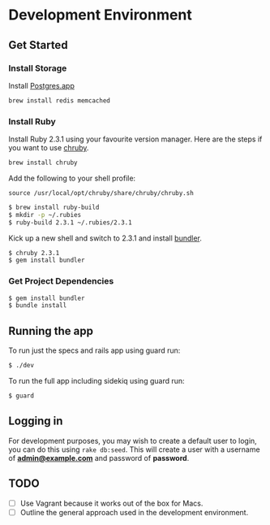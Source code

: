 # Development Environment

## Get Started

### Install Storage

Install [Postgres.app][]

```sh
brew install redis memcached
```

### Install Ruby

Install Ruby 2.3.1 using your favourite version manager. Here are the steps if you want to use [chruby][].

```sh
brew install chruby
```

Add the following to your shell profile:

    source /usr/local/opt/chruby/share/chruby/chruby.sh

```sh
$ brew install ruby-build
$ mkdir -p ~/.rubies
$ ruby-build 2.3.1 ~/.rubies/2.3.1
```

Kick up a new shell and switch to 2.3.1 and install [bundler][].

```sh
$ chruby 2.3.1
$ gem install bundler
```

### Get Project Dependencies

```sh
$ gem install bundler
$ bundle install
```

## Running the app

To run just the specs and rails app using guard run:

```sh
$ ./dev
```

To run the full app including sidekiq using guard run:

```sh
$ guard
```

[bundler]: http://bundler.io/
[chruby]: https://github.com/postmodern/chruby
[Postgres.app]: http://postgresapp.com/

## Logging in

For development purposes, you may wish to create a default user to login, you can do this using `rake db:seed`. This will create a user with a username of **admin@example.com** and password of **password**.

## TODO

 - [ ] Use Vagrant because it works out of the box for Macs.
 - [ ] Outline the general approach used in the development environment.
